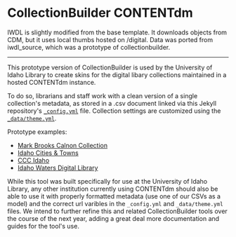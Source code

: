 # CollectionBuilder CONTENTdm

IWDL is slightly modified from the base template. 
It downloads objects from CDM, but it uses local thumbs hosted on /digital. 
Data was ported from iwdl_source, which was a prototype of collectionbuilder.

----------------

This prototype version of CollectionBuilder is used by the University of Idaho Library to create skins for the digital libary collections maintained in a hosted CONTENTdm instance. 

To do so, librarians and staff work with a clean version of a single collection's metadata, as stored in a .csv document linked via this Jekyll repository's [`_config.yml`](https://github.com/uidaholib/collectionbuilder-cdm-template/blob/master/_config.yml) file.
Collection settings are customized using the [`_data/theme.yml`](https://github.com/uidaholib/collectionbuilder-cdm-template/blob/master/_data/theme.yml).

Prototype examples:

- [Mark Brooks Calnon Collection](https://www.lib.uidaho.edu/digital/calnon/index.html) 
- [Idaho Cities & Towns](https://www.lib.uidaho.edu/digital/cities/)
- [CCC Idaho](https://www.lib.uidaho.edu/digital/cccidaho/)
- [Idaho Waters Digital Library](https://www.lib.uidaho.edu/digital/iwdl/)

While this tool was built specifically for use at the University of Idaho Library, any other institution currently using CONTENTdm should also be able to use it with properly formatted metadata (use one of our CSVs as a model) and the correct url varibles in the `_config.yml` and `_data/theme.yml` files. 
We intend to further refine this and related CollectionBuilder tools over the course of the next year, adding a great deal more documentation and guides for the tool's use. 
